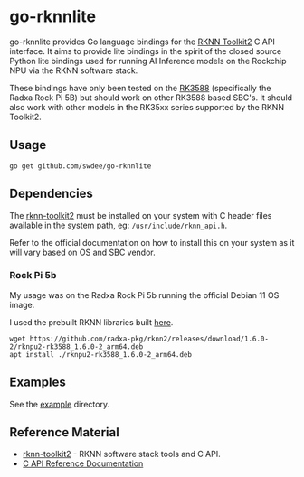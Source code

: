 
# go-rknnlite

go-rknnlite provides Go language bindings for the [RKNN Toolkit2](https://github.com/airockchip/rknn-toolkit2/tree/master)
C API interface.  It aims to provide lite bindings in the spirit of the closed source
Python lite bindings used for running AI Inference models on the Rockchip NPU 
via the RKNN software stack.

These bindings have only been tested on the [RK3588](https://www.rock-chips.com/a/en/products/RK35_Series/2022/0926/1660.html)
(specifically the Radxa Rock Pi 5B) but should work on other RK3588 based SBC's.
It should also work with other models in the RK35xx series supported by the RKNN Toolkit2.


## Usage

```
go get github.com/swdee/go-rknnlite
```

## Dependencies

The [rknn-toolkit2](https://github.com/airockchip/rknn-toolkit2) must be installed on 
your system with C header files available in the system path, eg: `/usr/include/rknn_api.h`.

Refer to the official documentation on how to install this on your system as it
will vary based on OS and SBC vendor.

### Rock Pi 5b

My usage was on the Radxa Rock Pi 5b running the official Debian 11 OS image. 

I used the prebuilt RKNN libraries built [here](https://github.com/radxa-pkg/rknn2/releases).

```
wget https://github.com/radxa-pkg/rknn2/releases/download/1.6.0-2/rknpu2-rk3588_1.6.0-2_arm64.deb
apt install ./rknpu2-rk3588_1.6.0-2_arm64.deb 
```


## Examples

See the [example](example/) directory.


## Reference Material

* [rknn-toolkit2](https://github.com/airockchip/rknn-toolkit2) - RKNN software stack
tools and C API.
* [C API Reference Documentation](https://github.com/airockchip/rknn-toolkit2/blob/master/doc/04_Rockchip_RKNPU_API_Reference_RKNNRT_V2.0.0beta0_EN.pdf)